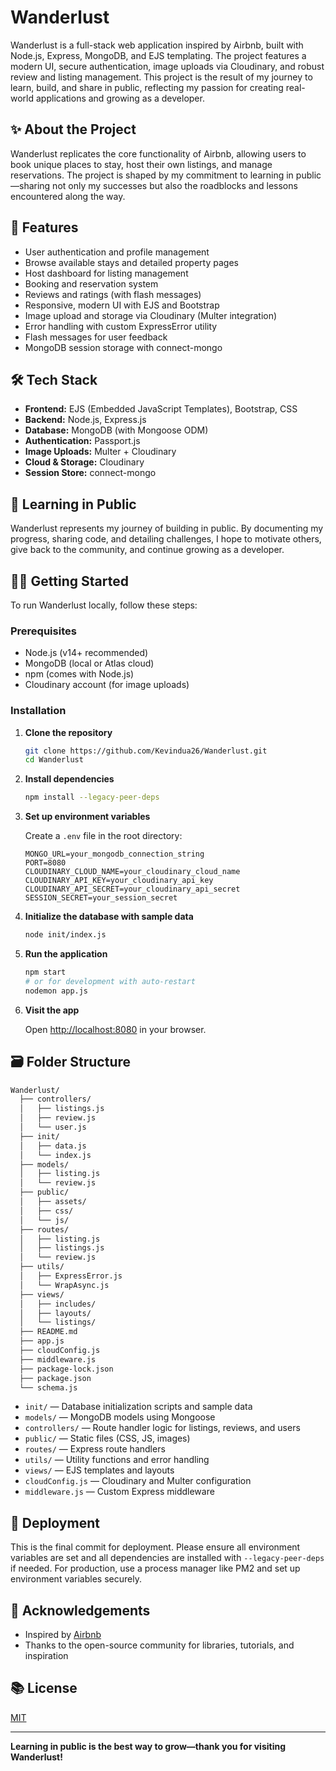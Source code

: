 # Wanderlust

Wanderlust is a full-stack web application inspired by Airbnb, built with Node.js, Express, MongoDB, and EJS templating. The project features a modern UI, secure authentication, image uploads via Cloudinary, and robust review and listing management. This project is the result of my journey to learn, build, and share in public, reflecting my passion for creating real-world applications and growing as a developer.

## ✨ About the Project

Wanderlust replicates the core functionality of Airbnb, allowing users to book unique places to stay, host their own listings, and manage reservations. The project is shaped by my commitment to learning in public—sharing not only my successes but also the roadblocks and lessons encountered along the way.

## 🚀 Features

- User authentication and profile management
- Browse available stays and detailed property pages
- Host dashboard for listing management
- Booking and reservation system
- Reviews and ratings (with flash messages)
- Responsive, modern UI with EJS and Bootstrap
- Image upload and storage via Cloudinary (Multer integration)
- Error handling with custom ExpressError utility
- Flash messages for user feedback
- MongoDB session storage with connect-mongo

## 🛠️ Tech Stack

- **Frontend:** EJS (Embedded JavaScript Templates), Bootstrap, CSS
- **Backend:** Node.js, Express.js
- **Database:** MongoDB (with Mongoose ODM)
- **Authentication:** Passport.js
- **Image Uploads:** Multer + Cloudinary
- **Cloud & Storage:** Cloudinary
- **Session Store:** connect-mongo

## 🤝 Learning in Public

Wanderlust represents my journey of building in public. By documenting my progress, sharing code, and detailing challenges, I hope to motivate others, give back to the community, and continue growing as a developer.

<!-- ## 📸 Screenshots

Add screenshots or GIFs here
![Home Page](screenshots/homepage.png)
![Listing Page](screenshots/listing.png) -->

## 🧑‍💻 Getting Started

To run Wanderlust locally, follow these steps:

### Prerequisites

- Node.js (v14+ recommended)
- MongoDB (local or Atlas cloud)
- npm (comes with Node.js)
- Cloudinary account (for image uploads)

### Installation

1. **Clone the repository**

   ```bash
   git clone https://github.com/Kevindua26/Wanderlust.git
   cd Wanderlust
   ```

2. **Install dependencies**

   ```bash
   npm install --legacy-peer-deps
   ```

3. **Set up environment variables**

   Create a `.env` file in the root directory:

   ```env
   MONGO_URL=your_mongodb_connection_string
   PORT=8080
   CLOUDINARY_CLOUD_NAME=your_cloudinary_cloud_name
   CLOUDINARY_API_KEY=your_cloudinary_api_key
   CLOUDINARY_API_SECRET=your_cloudinary_api_secret
   SESSION_SECRET=your_session_secret
   ```

4. **Initialize the database with sample data**

   ```bash
   node init/index.js
   ```

5. **Run the application**

   ```bash
   npm start
   # or for development with auto-restart
   nodemon app.js
   ```

6. **Visit the app**

   Open [http://localhost:8080](http://localhost:8080) in your browser.

## 🗃️ Folder Structure

```bash
Wanderlust/
  ├── controllers/
  │   ├── listings.js
  │   ├── review.js
  │   └── user.js
  ├── init/
  │   ├── data.js
  │   └── index.js
  ├── models/
  │   ├── listing.js
  │   └── review.js
  ├── public/
  │   ├── assets/
  │   ├── css/
  │   └── js/
  ├── routes/
  │   ├── listing.js
  │   ├── listings.js
  │   └── review.js
  ├── utils/
  │   ├── ExpressError.js
  │   └── WrapAsync.js
  ├── views/
  │   ├── includes/
  │   ├── layouts/
  │   └── listings/
  ├── README.md
  ├── app.js
  ├── cloudConfig.js
  ├── middleware.js
  ├── package-lock.json
  ├── package.json
  └── schema.js
```

- `init/` — Database initialization scripts and sample data
- `models/` — MongoDB models using Mongoose
- `controllers/` — Route handler logic for listings, reviews, and users
- `public/` — Static files (CSS, JS, images)
- `routes/` — Express route handlers
- `utils/` — Utility functions and error handling
- `views/` — EJS templates and layouts
- `cloudConfig.js` — Cloudinary and Multer configuration
- `middleware.js` — Custom Express middleware

## 🚀 Deployment

This is the final commit for deployment. Please ensure all environment variables are set and all dependencies are installed with `--legacy-peer-deps` if needed. For production, use a process manager like PM2 and set up environment variables securely.

## 🙌 Acknowledgements

- Inspired by [Airbnb](https://www.airbnb.com/)
- Thanks to the open-source community for libraries, tutorials, and inspiration

## 📚 License

[MIT](https://github.com/Kevindua26/Wanderlust/blob/main/LICENSE)

---

**Learning in public is the best way to grow—thank you for visiting Wanderlust!**
